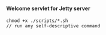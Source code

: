 #### Welcome servlet for Jetty server

```
chmod +x ./scripts/*.sh
// run any self-descriptive command
```
